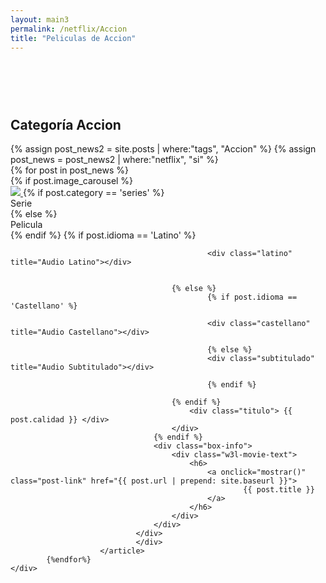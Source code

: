 ```yaml
---
layout: main3
permalink: /netflix/Accion
title: "Peliculas de Accion"
---
```


<main class="home" id="post" style="padding-top: 60px;"  role="main" itemprop="mainContentOfPage" itemscope="itemscope" itemtype="http://schema.org/Blog">

 <div cold-md="12">
    <h2 class="top_h3"> Categoría Accion </h2>
  </div>
   {% assign post_news2 = site.posts | where:"tags", "Accion" %}
   {% assign post_news = post_news2 | where:"netflix", "si" %}
    <div id="grid" class="row flex-grid">
       {% for post in post_news %}
        <article data-toggle="tooltip" data-html="true" data-placement="bottom" class="box-item col-xs-4 col-sm-3 col-md-2 col-lg-2" itemscope="itemscope" itemtype="http://schema.org/BlogPosting" itemprop="blogPost">
                                <div class="box">
                                <div class="box-body">
                                    {% if post.image_carousel %}
                                        <div class="cover">
                                            <a onclick="mostrar()" href="{{ post.url | prepend: site.baseurl }}">
                                            <img src="https://res.cloudinary.com/imbriitneysam/image/upload/v1537239672/placeholder-min.png" data-url="{{ post.image_carousel }}" class="preload">
                                            </a>
                                            {% if post.category == 'series' %}
                                                <div class="series"> Serie </div>
                                                {% else %}
                                                <div class="peliculas"> Pelicula </div>
                                                {% endif %}
                                                {% if post.idioma == 'Latino' %}

                                                <div class="latino" title="Audio Latino"></div>


                                        {% else %}
                                                {% if post.idioma == 'Castellano' %}

                                                <div class="castellano" title="Audio Castellano"></div>

                                                {% else %}
                                                <div class="subtitulado" title="Audio Subtitulado"></div>

                                                {% endif %}

										{% endif %}
                                            <div class="titulo"> {{ post.calidad }} </div>
                                        </div>
                                    {% endif %}
                                    <div class="box-info">
                                        <div class="w3l-movie-text">
                                            <h6>
                                                <a onclick="mostrar()" class="post-link" href="{{ post.url | prepend: site.baseurl }}">
                                                        {{ post.title }}
                                                </a>
                                            </h6>
                                        </div>
                                    </div>
                                </div>
                                </div>
                        </article>
            {%endfor%}
    </div>


</main>